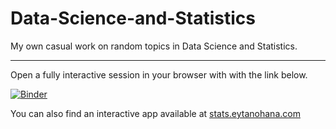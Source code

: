 # Data-Science-and-Statistics
My own casual work on random topics in Data Science and Statistics.

---

Open a fully interactive session in your browser with with the link below.

[![Binder](https://mybinder.org/badge_logo.svg)](https://mybinder.org/v2/gh/eytanohana/Data-Science-and-Statistics/master)

You can also find an interactive app available at 
<a href="http://stats.eytanohana.com" target="_blank">stats.eytanohana.com</a>
